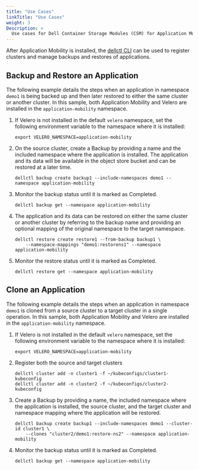 ```yaml
---
title: "Use Cases"
linkTitle: "Use Cases"
weight: 3
Description: >
  Use cases for Dell Container Storage Modules (CSM) for Application Mobility
---
```


After Application Mobility is installed, the [dellctl CLI](../../cli/) can be used to register clusters and manage backups and restores of applications.

## Backup and Restore an Application
The following example details the steps when an application in namespace `demo1` is being backed up and then later restored to either the same cluster or another cluster. In this sample, both Application Mobility and Velero are installed in the `application-mobility` namespace.

1. If Velero is not installed in the default `velero` namespace, set the following environment variable to the namespace where it is installed:
    ```
    export VELERO_NAMESPACE=application-mobility 
    ```
1. On the source cluster, create a Backup by providing a name and the included namespace where the application is installed. The application and its data will be available in the object store bucket and can be restored at a later time.
    ```
    dellctl backup create backup1 --include-namespaces demo1 --namespace application-mobility
    ```
1. Monitor the backup status until it is marked as Completed.
    ```
    dellctl backup get --namespace application-mobility
    ```
1. The application and its data can be restored on either the same cluster or another cluster by referring to the backup name and providing an optional mapping of the original namespace to the target namespace.
    ```
    dellctl restore create restore1 --from-backup backup1 \
        --namespace-mappings "demo1:restorens1" --namespace application-mobility
    ```
1. Monitor the restore status until it is marked as Completed.
    ```
    dellctl restore get --namespace application-mobility
    ```

## Clone an Application
The following example details the steps when an application in namespace `demo1` is cloned from a source cluster to a target cluster in a single operation. In this sample, both Application Mobility and Velero are installed in the `application-mobility` namespace.

1. If Velero is not installed in the default `velero` namespace, set the following environment variable to the namespace where it is installed:
    ```
    export VELERO_NAMESPACE=application-mobility 
    ```
1. Register both the source and target clusters
    ```
    dellctl cluster add -n cluster1 -f ~/kubeconfigs/cluster1-kubeconfig
    dellctl cluster add -n cluster2 -f ~/kubeconfigs/cluster2-kubeconfig
    ```
1. Create a Backup by providing a name, the included namespace where the application is installed, the source cluster, and the target cluster and namespace mapping where the application will be restored.
    ```
    dellctl backup create backup1 --include-namespaces demo1 --cluster-id cluster1 \
        --clones "cluster2/demo1:restore-ns2" --namespace application-mobility
    ```
1. Monitor the backup status until it is marked as Completed.
    ```
    dellctl backup get --namespace application-mobility
    ```